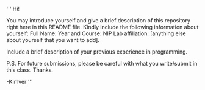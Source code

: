 '''
Hi!

You may introduce yourself and give a brief description of this repository right here in this README file. Kindly include the following information about yourself:
Full Name:
Year and Course:
NIP Lab affiliation:
[anything else about yourself that you want to add].

Include a brief description of your previous experience in programming.

P.S. For future submissions, please be careful with what you write/submit in this class. Thanks.

-Kimver
'''
